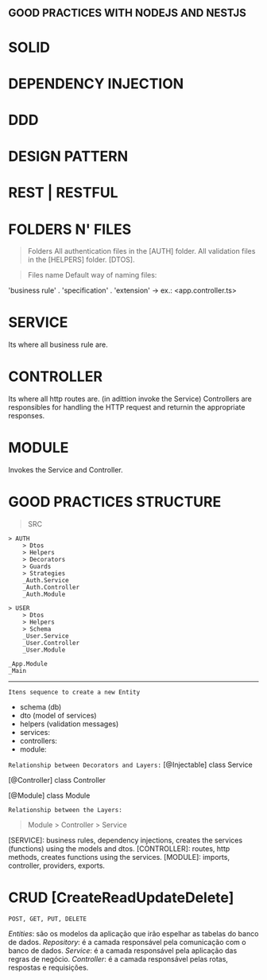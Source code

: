 ## GOOD PRACTICES WITH NODEJS AND NESTJS

# SOLID

# DEPENDENCY INJECTION

# DDD

# DESIGN PATTERN

# REST | RESTFUL
<!-- Padrão Arquitetural REST? And RESTful? -->


# FOLDERS N' FILES
> Folders
All authentication files in the [AUTH] folder.
All validation files in the [HELPERS] folder.
[DTOS]. <!-- dto: Data Transfer Object - similar datas to entities from the database, but that will not be sent, just transmitted -->

> Files name
Default way of naming files:

'business rule' . 'specification' . 'extension'     ->      ex.: <app.controller.ts>

<!-- design pattern specification: which is the responsibility of that file -->


# SERVICE
Its where all business rule are.

# CONTROLLER
Its where all http routes are. (in adittion invoke the Service)
Controllers are responsibles for handling the HTTP request and returnin the appropriate responses.

# MODULE
Invokes the Service and Controller.


# GOOD PRACTICES STRUCTURE
> SRC

    > AUTH
        > Dtos
        > Helpers
        > Decorators
        > Guards
        > Strategies
        _Auth.Service
        _Auth.Controller
        _Auth.Module

    > USER
        > Dtos
        > Helpers
        > Schema
        _User.Service
        _User.Controller
        _User.Module
    
    _App.Module
    _Main
-----------------------------------


``Itens sequence to create a new Entity``
- schema (db)
- dto (model of services)
- helpers (validation messages)
- services: <!-- create, getById, findById, find, update, delete ... -->
- controllers: <!-- Routes: POST, GET, PUT, DELETE -->
- module: <!-- imports, controllers, providers, exports --> 
<!-- imports: are also where the tables are created in the db (the schemas are transformed into real tables -->


``Relationship between Decorators and Layers:``
[@Injectable]
class Service

[@Controller]
class Controller

[@Module]
class Module


``Relationship between the Layers:``
> Module
	> Controller
		> Service
		
[SERVICE]: business rules, dependency injections, creates the services (functions) using the models and dtos.
[CONTROLLER]: routes, http methods, creates functions using the services.
[MODULE]: imports, controller, providers, exports.

<!-- Schema/Model in this case, would be as the REPOSITORY?? -->


# CRUD [CreateReadUpdateDelete]
``POST, GET, PUT, DELETE``

_Entities_: são os modelos da aplicação que irão espelhar as tabelas do banco de dados.
_Repository_: é a camada responsável pela comunicação com o banco de dados.
_Service_: é a camada responsável pela aplicação das regras de negócio.
_Controller_: é a camada responsável pelas rotas, respostas e requisições.
<!-- fonte: https://www.treinaweb.com.br/blog/criando-o-primeiro-crud-com-nestjs -->
<!-- https://www.treinaweb.com.br/blog/rest-nao-e-simplesmente-retornar-json-indo-alem-com-apis-rest -->
